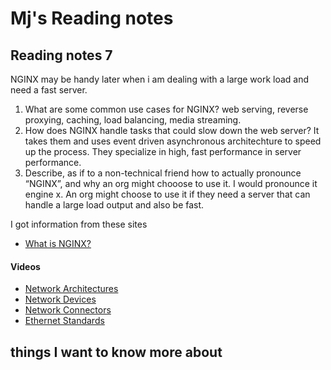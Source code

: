 # Mj's Reading notes 

## Reading notes 7
NGINX may be handy later when i am dealing with a large work load and need a fast server. 


1. What are some common use cases for NGINX? web serving, reverse proxying, caching, load balancing, media streaming. 
2. How does NGINX handle tasks that could slow down the web server? It takes them and uses event driven asynchronous architechture to speed up the process. They specialize in high, fast performance in server performance. 
3. Describe, as if to a non-technical friend how to actually pronounce “NGINX”, and why an org might chooose to use it. I would pronounce it engine x. An org might choose to use it if they need a server that can handle a large load output and also be fast. 

I got information from these sites
- [What is NGINX?](https://www.nginx.com/resources/glossary/nginx/)
#### Videos
- [Network Architectures](https://www.professormesser.com/network-plus/n10-008/n10-008-video/network-architectures-n10-008/)
- [Network Devices](https://www.professormesser.com/network-plus/n10-008/n10-008-video/networking-devices-n10-008/)
- [Network Connectors](https://www.professormesser.com/network-plus/n10-008/n10-008-video/network-connectors-2/)
- [Ethernet Standards](https://www.professormesser.com/network-plus/n10-008/n10-008-video/ethernet-standards-n10-008/)

## things I want to know more about